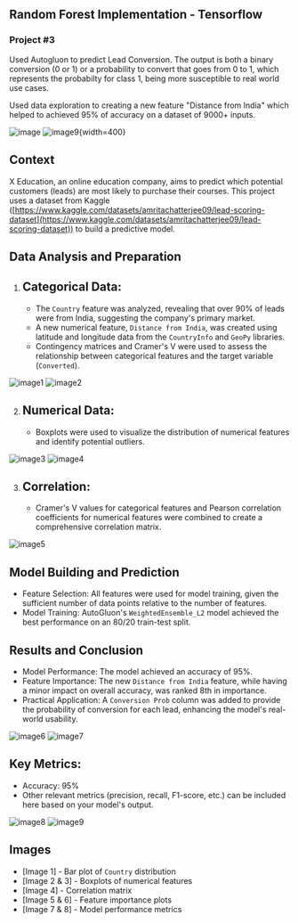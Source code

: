 ## Random Forest Implementation - Tensorflow
### Project #3

Used Autogluon to predict Lead Conversion. The output is both a binary conversion (0 or 1) or a probability to convert that goes from 0 to 1, which represents the probabilty for class 1, being more susceptible to real world use cases.

Used data exploration to creating a new feature "Distance from India" which helped to achieved 95% of accuracy on a dataset of 9000+ inputs.

![image](images/conversion%20prob.png)
![image9](images/accuracy.png){width=400}

## Context

X Education, an online education company, aims to predict which potential customers (leads) are most likely to purchase their courses. This project uses a dataset from Kaggle ([https://www.kaggle.com/datasets/amritachatterjee09/lead-scoring-dataset](https://www.kaggle.com/datasets/amritachatterjee09/lead-scoring-dataset)) to build a predictive model.

## Data Analysis and Preparation

1. ## Categorical Data:
   - The `Country` feature was analyzed, revealing that over 90% of leads were from India, suggesting the company's primary market.
   - A new numerical feature, `Distance from India`, was created using latitude and longitude data from the `CountryInfo` and `GeoPy` libraries.
   - Contingency matrices and Cramer's V were used to assess the relationship between categorical features and the target variable (`Converted`).

![image1](images/categoricos.png)
![image2](images/cramer.png)

2. ## Numerical Data:
   - Boxplots were used to visualize the distribution of numerical features and identify potential outliers.

![image3](images/botplot.png)
![image4](images/numerical_description.png)

3. ## Correlation:
   - Cramer's V values for categorical features and Pearson correlation coefficients for numerical features were combined to create a comprehensive correlation matrix.

![image5](images/correlacao.png)

## Model Building and Prediction

- Feature Selection: All features were used for model training, given the sufficient number of data points relative to the number of features.
- Model Training: AutoGluon's `WeightedEnsemble_L2` model achieved the best performance on an 80/20 train-test split.

## Results and Conclusion

- Model Performance: The model achieved an accuracy of 95%.
- Feature Importance: The new `Distance from India` feature, while having a minor impact on overall accuracy, was ranked 8th in importance.
- Practical Application: A `Conversion Prob` column was added to provide the probability of conversion for each lead, enhancing the model's real-world usability.

![image6](images/feature%20importance%202.png)
![image7](images/feature%20importance.png)

## Key Metrics:

* Accuracy: 95%
* Other relevant metrics (precision, recall, F1-score, etc.) can be included here based on your model's output.

![image8](images/confusion%20matrix.png)
![image9](images/accuracy.png)

## Images

* [Image 1] - Bar plot of `Country` distribution
* [Image 2 & 3] - Boxplots of numerical features
* [Image 4] - Correlation matrix
* [Image 5 & 6] - Feature importance plots
* [Image 7 & 8] - Model performance metrics